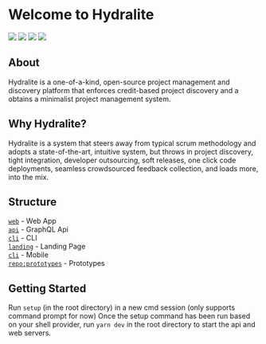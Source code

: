 
# Welcome to Hydralite
<p>
  <img src="https://img.shields.io/badge/version-1.0.0--pre--alpha-ff69b4"> <img src="https://img.shields.io/tokei/lines/github/hydralite/hydralite?color=white&label=lines%20of%20code"> <img src="https://img.shields.io/github/languages/top/hydralite/hydralite?color=%230xfffff"> <img src="https://img.shields.io/github/repo-size/hydralite/hydralite?color=orange">
</p>

## About

Hydralite is a one-of-a-kind, open-source project management and discovery platform that enforces credit-based project discovery and a obtains a minimalist project management system.

## Why Hydralite?
Hydralite is a system that steers away from typical scrum methodology and adopts a state-of-the-art, intuitive system, but throws in project discovery, tight integration, developer outsourcing, soft releases, one click code deployments, seamless crowdsourced feedback collection, and loads more, into the mix.

## Structure
<a href="https://github.com/hydralite/hydralite/tree/dev/web">`web`</a> - Web App <br>
<a href="https://github.com/hydralite/hydralite/tree/dev/api">`api`</a> - GraphQL Api <br>
<a href="https://github.com/hydralite/hydralite/tree/dev/cli">`cli`</a> - CLI <br>
<a href="https://github.com/hydralite/hydralite/tree/dev/landing">`landing`</a> - Landing Page <br>
<a href="https://github.com/hydralite/hydralite/tree/dev/mobile">`cli`</a> - Mobile <br>
<a href="https://github.com/hydralite/prototypes">`repo:prototypes`</a> - Prototypes 

## Getting Started

Run `setup` (in the root directory) in a new cmd session (only supports command prompt for now)
Once the setup command has been run based on your shell provider, run `yarn dev` in the root directory to start the api and web servers.
